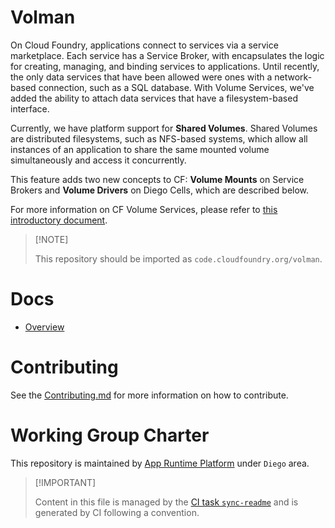 # Volman

On Cloud Foundry, applications connect to services via a service
marketplace. Each service has a Service Broker, with encapsulates the
logic for creating, managing, and binding services to applications.
Until recently, the only data services that have been allowed were ones
with a network-based connection, such as a SQL database. With Volume
Services, we've added the ability to attach data services that have a
filesystem-based interface.

Currently, we have platform support for **Shared Volumes**. Shared
Volumes are distributed filesystems, such as NFS-based systems, which
allow all instances of an application to share the same mounted volume
simultaneously and access it concurrently.

This feature adds two new concepts to CF: **Volume Mounts** on Service
Brokers and **Volume Drivers** on Diego Cells, which are described
below.

For more information on CF Volume Services, please refer to [this
introductory
document](https://docs.google.com/document/d/1YtPMY9EjxlgJPa4SVVwIinfid_fshCF48xRhzyoZhrQ/edit?usp=sharing).

> \[!NOTE\]
>
> This repository should be imported as `code.cloudfoundry.org/volman`.

# Docs

-   [Overview](./docs/01-overview.md)

# Contributing

See the [Contributing.md](./.github/CONTRIBUTING.md) for more
information on how to contribute.

# Working Group Charter

This repository is maintained by [App Runtime
Platform](https://github.com/cloudfoundry/community/blob/main/toc/working-groups/app-runtime-platform.md)
under `Diego` area.

> \[!IMPORTANT\]
>
> Content in this file is managed by the [CI task
> `sync-readme`](https://github.com/cloudfoundry/wg-app-platform-runtime-ci/blob/main/shared/tasks/sync-readme/metadata.yml)
> and is generated by CI following a convention.
